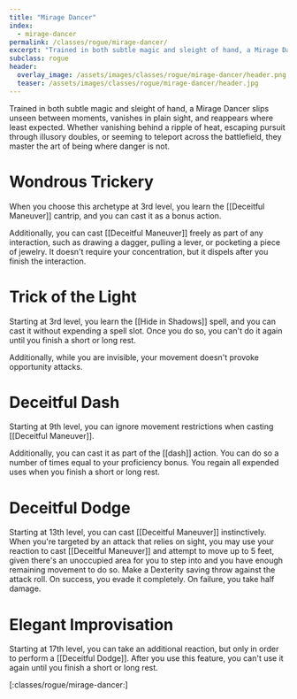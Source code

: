 ```yaml
---
title: "Mirage Dancer"
index:
  - mirage-dancer
permalink: /classes/rogue/mirage-dancer/
excerpt: "Trained in both subtle magic and sleight of hand, a Mirage Dancer slips unseen between moments, vanishes in plain sight, and reappears where least expected."
subclass: rogue
header:
  overlay_image: /assets/images/classes/rogue/mirage-dancer/header.png
  teaser: /assets/images/classes/rogue/mirage-dancer/header.jpg
---
```

Trained in both subtle magic and sleight of hand, a Mirage Dancer slips unseen between moments, vanishes in plain sight, and reappears where least expected. Whether vanishing behind a ripple of heat, escaping pursuit through illusory doubles, or seeming to teleport across the battlefield, they master the art of being where danger is not.

# Wondrous Trickery
When you choose this archetype at 3rd level, you learn the [[Deceitful Maneuver]] cantrip, and you can cast it as a bonus action.

Additionally, you can cast [[Deceitful Maneuver]] freely as part of any interaction, such as drawing a dagger, pulling a lever, or pocketing a piece of jewelry. It doesn't require your concentration, but it dispels after you finish the interaction.

# Trick of the Light
Starting at 3rd level, you learn the [[Hide in Shadows]] spell, and you can cast it without expending a spell slot. Once you do so, you can't do it again until you finish a short or long rest.

Additionally, while you are invisible, your movement doesn't provoke opportunity attacks.

# Deceitful Dash
Starting at 9th level, you can ignore movement restrictions when casting [[Deceitful Maneuver]].

Additionally, you can cast it as part of the [[dash]] action. You can do so a number of times equal to your proficiency bonus. You regain all expended uses when you finish a short or long rest.

# Deceitful Dodge
Starting at 13th level, you can cast [[Deceitful Maneuver]] instinctively. When you're targeted by an attack that relies on sight, you may use your reaction to cast [[Deceitful Maneuver]] and attempt to move up to 5 feet, given there's an unoccupied area for you to step into and you have enough remaining movement to do so. Make a Dexterity saving throw against the attack roll. On success, you evade it completely. On failure, you take half damage.

# Elegant Improvisation
Starting at 17th level, you can take an additional reaction, but only in order to perform a [[Deceitful Dodge]]. After you use this feature, you can't use it again until you finish a short or long rest.

[:classes/rogue/mirage-dancer:]
